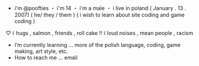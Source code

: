 - i'm @poofties ・ i'm 14 ・ i'm a male ・ i live in poland
( January . 13 .  2007)
( he/ they / them )
( i wish to learn about site coding and game coding )




♡ ꒰ hugs , salmon , friends , roll cake
!! ꒰ loud noises , mean people , racism 

- I’m currently learning ... more of the polish language, coding, game making, art style, etc.
- How to reach me ... email

<!---
Poofties/Poofties is a ✨ special ✨ repository because its `README.md` (this file) appears on your GitHub profile.
You can click the Preview link to take a look at your changes.
--->
